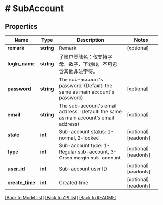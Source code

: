 # # SubAccount

## Properties

Name | Type | Description | Notes
------------ | ------------- | ------------- | -------------
**remark** | **string** | Remark | [optional] 
**login_name** | **string** | 子账户登陆名：仅支持字母、数字、下划线，不可包含其他非法字符。 | 
**password** | **string** | The sub-account&#39;s password. (Default: the same as main account&#39;s password) | [optional] 
**email** | **string** | The sub-account&#39;s email address. (Default: the same as main account&#39;s email address) | [optional] 
**state** | **int** | Sub-account status: 1-normal, 2-locked | [optional] [readonly] 
**type** | **int** | Sub-account type: 1-Regular sub-account, 3-Cross margin sub-account | [optional] [readonly] 
**user_id** | **int** | Sub-account user ID | [optional] [readonly] 
**create_time** | **int** | Created time | [optional] [readonly] 

[[Back to Model list]](../../README.md#documentation-for-models) [[Back to API list]](../../README.md#documentation-for-api-endpoints) [[Back to README]](../../README.md)
